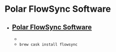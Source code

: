 # Polar FlowSync Software
- [Polar FlowSync Software](https://support.polar.com/uk-en/support/flowsync)
  - 
  - 
  - `brew cask install flowsync`
